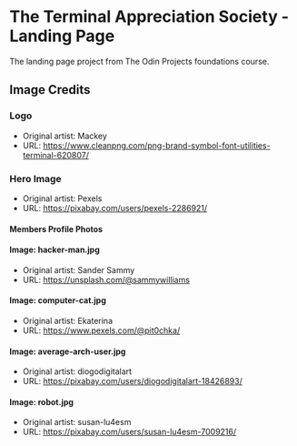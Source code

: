 # The Terminal Appreciation Society - Landing Page 

The landing page project from The Odin Projects foundations course. 

## Image Credits

### Logo

- Original artist: Mackey
- URL: https://www.cleanpng.com/png-brand-symbol-font-utilities-terminal-620807/

### Hero Image 

- Original artist: Pexels 
- URL: https://pixabay.com/users/pexels-2286921/ 

#### Members Profile Photos

#### Image: hacker-man.jpg
- Original artist: Sander Sammy 
- URL: https://unsplash.com/@sammywilliams

#### Image: computer-cat.jpg
- Original artist: Ekaterina
- URL: https://www.pexels.com/@pit0chka/

#### Image: average-arch-user.jpg
- Original artist: diogodigitalart
- URL: https://pixabay.com/users/diogodigitalart-18426893/

#### Image: robot.jpg
- Original artist: susan-lu4esm
- URL: https://pixabay.com/users/susan-lu4esm-7009216/
